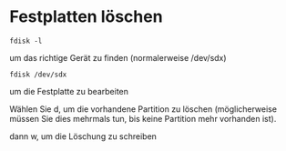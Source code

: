 # Festplatten löschen

    fdisk -l

um das richtige Gerät zu finden (normalerweise /dev/sdx)

    fdisk /dev/sdx

um die Festplatte zu bearbeiten

Wählen Sie d, um die vorhandene Partition zu löschen (möglicherweise müssen Sie dies mehrmals tun, bis keine Partition mehr vorhanden ist).

dann w, um die Löschung zu schreiben 
